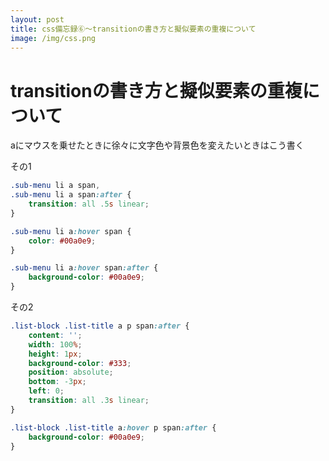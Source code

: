 ```yaml
---
layout: post
title: css備忘録⑥～transitionの書き方と擬似要素の重複について
image: /img/css.png
---
```


# transitionの書き方と擬似要素の重複について

aにマウスを乗せたときに徐々に文字色や背景色を変えたいときはこう書く   

その1   
```css
.sub-menu li a span,
.sub-menu li a span:after {
	transition: all .5s linear;
}

.sub-menu li a:hover span {
	color: #00a0e9;
}

.sub-menu li a:hover span:after {
	background-color: #00a0e9;
}
```

その2   
```css
.list-block .list-title a p span:after {
	content: '';
	width: 100%;
	height: 1px;
	background-color: #333;
	position: absolute;
	bottom: -3px;
	left: 0;
	transition: all .3s linear;
}

.list-block .list-title a:hover p span:after {
	background-color: #00a0e9;
}
```
